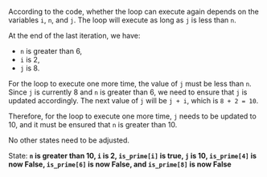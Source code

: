 According to the code, whether the loop can execute again depends on the variables `i`, `n`, and `j`. The loop will execute as long as `j` is less than `n`. 

At the end of the last iteration, we have:
- `n` is greater than 6,
- `i` is 2,
- `j` is 8.

For the loop to execute one more time, the value of `j` must be less than `n`. Since `j` is currently 8 and `n` is greater than 6, we need to ensure that `j` is updated accordingly. The next value of `j` will be `j + i`, which is `8 + 2 = 10`.

Therefore, for the loop to execute one more time, `j` needs to be updated to 10, and it must be ensured that `n` is greater than 10. 

No other states need to be adjusted.

State: **`n` is greater than 10, `i` is 2, `is_prime[i]` is true, `j` is 10, `is_prime[4]` is now False, `is_prime[6]` is now False, and `is_prime[8]` is now False**